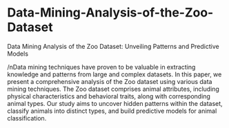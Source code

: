 # Data-Mining-Analysis-of-the-Zoo-Dataset
Data Mining Analysis of the Zoo Dataset: Unveiling Patterns and Predictive Models


/nData mining techniques have proven to be valuable in extracting knowledge and patterns from large and complex datasets. In this paper, we present a comprehensive analysis of the Zoo dataset using various data mining techniques. The Zoo dataset comprises animal attributes, including physical characteristics and behavioral traits, along with corresponding animal types. Our study aims to uncover hidden patterns within the dataset, classify animals into distinct types, and build predictive models for animal classification.
